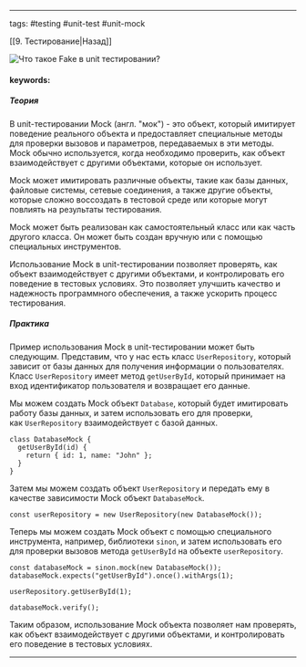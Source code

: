 ____

tags: #testing #unit-test #unit-mock 

[[9. Тестирование|Назад]]

![Что такое Fake в unit тестировании?](https://youtu.be/i96lHslBOIc?t=126)

#### keywords:

##### Теория

В unit-тестировании Mock (англ. "мок") - это объект, который имитирует поведение реального объекта и предоставляет специальные методы для проверки вызовов и параметров, передаваемых в эти методы. Mock обычно используется, когда необходимо проверить, как объект взаимодействует с другими объектами, которые он использует.

Mock может имитировать различные объекты, такие как базы данных, файловые системы, сетевые соединения, а также другие объекты, которые сложно воссоздать в тестовой среде или которые могут повлиять на результаты тестирования.

Mock может быть реализован как самостоятельный класс или как часть другого класса. Он может быть создан вручную или с помощью специальных инструментов.

Использование Mock в unit-тестировании позволяет проверять, как объект взаимодействует с другими объектами, и контролировать его поведение в тестовых условиях. Это позволяет улучшить качество и надежность программного обеспечения, а также ускорить процесс тестирования.

##### Практика

Пример использования Mock в unit-тестировании может быть следующим. Представим, что у нас есть класс `UserRepository`, который зависит от базы данных для получения информации о пользователях. Класс `UserRepository` имеет метод `getUserById`, который принимает на вход идентификатор пользователя и возвращает его данные.

Мы можем создать Mock объект `Database`, который будет имитировать работу базы данных, и затем использовать его для проверки, как `UserRepository` взаимодействует с базой данных.

```
class DatabaseMock {
  getUserById(id) {
    return { id: 1, name: "John" };
  }
}
```

Затем мы можем создать объект `UserRepository` и передать ему в качестве зависимости Mock объект `DatabaseMock`.

```
const userRepository = new UserRepository(new DatabaseMock());
```

Теперь мы можем создать Mock объект с помощью специального инструмента, например, библиотеки `sinon`, и затем использовать его для проверки вызовов метода `getUserById` на объекте `userRepository`.

```
const databaseMock = sinon.mock(new DatabaseMock());
databaseMock.expects("getUserById").once().withArgs(1);

userRepository.getUserById(1);

databaseMock.verify();
```

Таким образом, использование Mock объекта позволяет нам проверять, как объект взаимодействует с другими объектами, и контролировать его поведение в тестовых условиях.
_____

